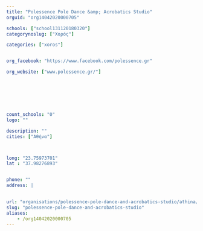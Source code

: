 ```yaml
---
title: "Polessence Pole Dance &amp; Acrobatics Studio"
orguid: "org14042020000705"

schools: ["school131120180320"]
categorynoslug: ["Χορός"]

categories: ["xoros"]


org_facebook: "https://www.facebook.com/polessence.gr"

org_website: ["www.polessence.gr/"]







count_schools: "0"
logo: ""

description: ""
cities: ["Αθήνα"]



long: "23.75973701"
lat : "37.98276893"


phone: ""
address: |
    

url: "organisations/polessence-pole-dance-and-acrobatics-studio/athina/xoros"
slug: "polessence-pole-dance-and-acrobatics-studio"
aliases:
    - /org14042020000705
---
```




